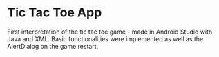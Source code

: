 Tic Tac Toe App
===================================

First interpretation of the tic tac toe game - made in Android Studio with Java and XML.
Basic functionalities were implemented as well as the AlertDialog on the game restart.
